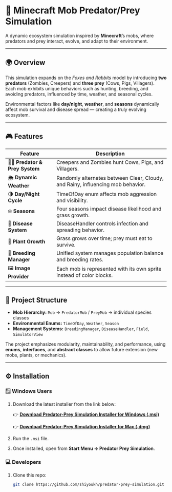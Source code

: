 # 🧠 Minecraft Mob Predator/Prey Simulation

A dynamic ecosystem simulation inspired by **Minecraft**’s mobs, where predators and prey interact, evolve, and adapt to their environment.

---

## 🌍 Overview

This simulation expands on the *Foxes and Rabbits* model by introducing **two predators** (Zombies, Creepers) and **three prey** (Cows, Pigs, Villagers).  
Each mob exhibits unique behaviors such as hunting, breeding, and avoiding predators, influenced by time, weather, and seasonal cycles.

Environmental factors like **day/night**, **weather**, and **seasons** dynamically affect mob survival and disease spread — creating a truly evolving ecosystem.

---

## 🎮 Features

| Feature | Description |
|----------|-------------|
| 🧟‍♂️ **Predator & Prey System** | Creepers and Zombies hunt Cows, Pigs, and Villagers. |
| 🌦️ **Dynamic Weather** | Randomly alternates between Clear, Cloudy, and Rainy, influencing mob behavior. |
| 🌗 **Day/Night Cycle** | TimeOfDay enum affects mob aggression and visibility. |
| ❄️ **Seasons** | Four seasons impact disease likelihood and grass growth. |
| 💉 **Disease System** | DiseaseHandler controls infection and spreading behavior. |
| 🌿 **Plant Growth** | Grass grows over time; prey must eat to survive. |
| 🧬 **Breeding Manager** | Unified system manages population balance and breeding rates. |
| 🖼️ **Image Provider** | Each mob is represented with its own sprite instead of color blocks. |

---

## 🧩 Project Structure

- **Mob Hierarchy:** `Mob` → `PredatorMob` / `PreyMob` → individual species classes  
- **Environmental Enums:** `TimeOfDay`, `Weather`, `Season`  
- **Management Systems:** `BreedingManager`, `DiseaseHandler`, `Field`, `SimulatorView`

The project emphasizes modularity, maintainability, and performance, using **enums**, **interfaces**, and **abstract classes** to allow future extension (new mobs, plants, or mechanics).

---

## ⚙️ Installation

### 🪟 Windows Users
1. Download the latest installer from the link below:
   
   👉 [**Download Predator-Prey Simulation Installer for Windows (.msi)**](https://github.com/shiyoukh/predator-prey-simulation/releases/download/v1.0.0/PredatorPreySimulation-1.0.0.msi)
   
   👉 [**Download Predator-Prey Simulation Installer for Mac (.dmg)**](https://github.com/shiyoukh/predator-prey-simulation/releases/download/v1.0.0/PredatorPreySimulation-MACOSX-1.0.0.dmg)
   
2. Run the `.msi` file.
3. Once installed, open from **Start Menu → Predator Prey Simulation**.

### 💻 Developers
1. Clone this repo:
   ```bash
   git clone https://github.com/shiyoukh/predator-prey-simulation.git
